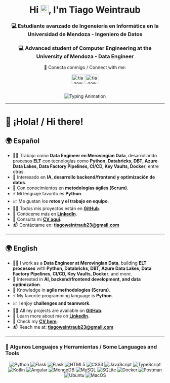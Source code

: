 
<h1 align="center"> Hi <img src="https://media.giphy.com/media/hvRJCLFzcasrR4ia7z/giphy.gif" width="25px">, I'm Tiago Weintraub</h1>
<h3 align="center">💻 Estudiante avanzado de Ingeneiería en Informática en la Universidad de Mendoza - Ingeniero de Datos</h3>
<h3 align="center">💻 Advanced student of Computer Engineering at the University of Mendoza - Data Engineer</h3>

<div align='center' style="margin-bottom: 30px;">
  <p align="center">📲 Conecta conmigo / Connect with me:</p>
  <p align="center">
    <a href="https://linkedin.com/in/tiagoweintraub" target="blank"><img align="center" src="https://raw.githubusercontent.com/rahuldkjain/github-profile-readme-generator/master/src/images/icons/Social/linked-in-alt.svg" alt="tiagoweintraub" height="30" width="40" /></a>
    <a href="https://instagram.com/tiagoweintraub" target="blank"><img align="center" src="https://raw.githubusercontent.com/rahuldkjain/github-profile-readme-generator/master/src/images/icons/Social/instagram.svg" alt="tiagoweintraub" height="30" width="40" /></a>
  </p>
</div>

<p align="center">
  <img src="https://readme-typing-svg.demolab.com?font=Cascadia+Code&pause=1000&color=F77F0C&vCenter=true&width=650&lines=Passionate+about+development+and+contiunuous+learning;Powered+by+data+and+teamwork;Crafting+solutions+through+code" alt="Typing Animation" />
</p>

---

# 👋 ¡Hola! / Hi there!

## 🌍 Español  

- 👨‍💻 Trabajo como **Data Engineer en Merovingian Data**, desarrollando procesos **ELT** con tecnologías como **Python, Databricks, DBT, Azure Data Lakes, Data Factory Pipelines, CI/CD, Key Vaults, Docker**, entre otras.  
- 📘 Interesado en **IA, desarrollo backend/frontend y optimización de datos**.  
- 🔋 Con conocimientos en **metodologías ágiles (Scrum)**.  
- ⚡ Mi lenguaje favorito es **Python**.  
- 📈 Me gustan los **retos y el trabajo en equipo**.  
- 👨‍💻 Todos mis proyectos están en **[GitHub](https://github.com/TiagoWeintraub)**.  
- 💬 Conóceme más en **[LinkedIn](https://www.linkedin.com/in/tiago-weintraub-971b77215/)**.  
- 📄 Consulta mi **[CV aquí](https://drive.google.com/file/d/1IgEknowsJE5k4zEOz0PEa9VesQRbteDp/view?usp=sharing)**.  
- 📬 Contáctame en: **tiagoweintraub23@gmail.com**  

---

## 🌍 English  

- 👨‍💻 I work as a **Data Engineer at Merovingian Data**, building **ELT processes** with **Python, Databricks, DBT, Azure Data Lakes, Data Factory Pipelines, CI/CD, Key Vaults, Docker**, and more.  
- 📘 Interested in **AI, backend/frontend development, and data optimization**.  
- 🔋 Knowledge in **agile methodologies (Scrum)**.  
- ⚡ My favorite programming language is **Python**.  
- 📈 I enjoy **challenges and teamwork**.  
- 👨‍💻 All my projects are available on **[GitHub](https://github.com/TiagoWeintraub)**.  
- 💬 Learn more about me on **[LinkedIn](https://www.linkedin.com/in/tiago-weintraub-971b77215/)**.  
- 📄 Check my **[CV here](https://drive.google.com/file/d/1IgEknowsJE5k4zEOz0PEa9VesQRbteDp/view?usp=sharing)**.  
- 📬 Reach me at: **tiagoweintraub23@gmail.com**  


---

### 🚀 Algunos Lenguajes y Herramientas / Some Languages and Tools
<div align="center">
  <p align="center">
  <img src="https://img.shields.io/badge/python-3670A0?style=for-the-badge&logo=python&logoColor=yellow" alt="Python">
  <img src="https://img.shields.io/badge/Flask-000000?style=for-the-badge&logo=flask&logoColor=white" alt="Flask">
  <img src="https://img.shields.io/badge/django-%23092E20.svg?style=for-the-badge&logo=django&logoColor=white" alt="Flask">
   <img src="https://img.shields.io/badge/HTML5-E34F26?style=for-the-badge&logo=html5&logoColor=white" alt="HTML5">
   <img src="https://img.shields.io/badge/CSS3-1572B6?style=for-the-badge&logo=css3&logoColor=white" alt="CSS3">
   <img src="https://img.shields.io/badge/JavaScript-F7DF1E?style=for-the-badge&logo=javascript&logoColor=black" alt="JavaScript">
   <img src="https://img.shields.io/badge/TypeScript-007ACC?style=for-the-badge&logo=typescript&logoColor=white" alt="TypeScript">
   <img src="https://img.shields.io/badge/kotlin-%237F52FF.svg?style=for-the-badge&logo=kotlin&logoColor=white" alt="Kotlin">
   <img src="https://img.shields.io/badge/Angular-DD0031?style=for-the-badge&logo=angular&logoColor=white" alt="Angular">
   <img src="https://img.shields.io/badge/MongoDB-47A248?style=for-the-badge&logo=mongodb&logoColor=white" alt="MongoDB">
   <img src="https://img.shields.io/badge/MySQL-4479A1?style=for-the-badge&logo=mysql&logoColor=white" alt="MySQL">
   <img src="https://img.shields.io/badge/SQLite-003B57?style=for-the-badge&logo=sqlite&logoColor=white" alt="SQLite">
   <img src="https://img.shields.io/badge/Docker-2496ED?style=for-the-badge&logo=docker&logoColor=white" alt="Docker">
   <img src="https://img.shields.io/badge/Postman-FF6C37?style=for-the-badge&logo=postman&logoColor=white" alt="Postman">
   <img src="https://img.shields.io/badge/Ubuntu-E95420?style=for-the-badge&logo=ubuntu&logoColor=white" alt="Ubuntu">
   <img src="https://img.shields.io/badge/mac%20os-000000?style=for-the-badge&logo=macos&logoColor=F0F0F0" alt="MacOS">
</p>
</div>
